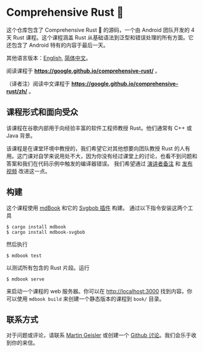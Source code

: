 # Comprehensive Rust 🦀

这个仓库包含了 Comprehensive Rust 🦀 的源码，一个由 Android 团队开发的 4 天 Rust 课程。这个课程涵盖 Rust 从基础语法到泛型和错误处理的所有方面。它还包含了 Android 特有的内容于最后一天。

其他语言版本：[English](README.md), [简体中文](README.zh-CN.md)。

阅读课程于 **https://google.github.io/comprehensive-rust/** 。

（译者注）阅读中文课程于 **https://google.github.io/comprehensive-rust/zh/** 。

## 课程形式和面向受众

该课程在谷歌内部用于向经验丰富的软件工程师教授 Rust。他们通常有 C++ 或 Java 背景。

该课程是在课堂环境中教授的，我们希望它对其他想要向团队教授 Rust 的人有用。这门课对自学来说用处不大，因为你没有经过课堂上的讨论，也看不到问题和答案和我们在代码示例中触发的编译器错误。
我们希望通过
[演讲者备注](https://github.com/google/comprehensive-rust/issues/53) 和
[发布视频](https://github.com/google/comprehensive-rust/issues/52) 改进这一点。


## 构建

这个课程使用 [mdBook](https://github.com/rust-lang/mdBook) 和它的 [Svgbob 插件](https://github.com/boozook/mdbook-svgbob) 构建。
通过以下指令安装这两个工具

```shell
$ cargo install mdbook
$ cargo install mdbook-svgbob
```

然后执行

```shell
$ mdbook test
```

以测试所有包含的 Rust 片段。运行

```shell
$ mdbook serve
```

来启动一个课程的 web 服务器。你可以在 <http://localhost:3000> 找到内容。你可以使用 `mdbook build` 来创建一个静态版本的课程到 `book/` 目录。

## 联系方式

对于问题或评论，请联系 [Martin Geisler](mailto:mgeisler@google.com) 或创建一个 [Github 讨论](https://github.com/google/comprehensive-rust/discussions)。我们会乐于收到你的来信。

